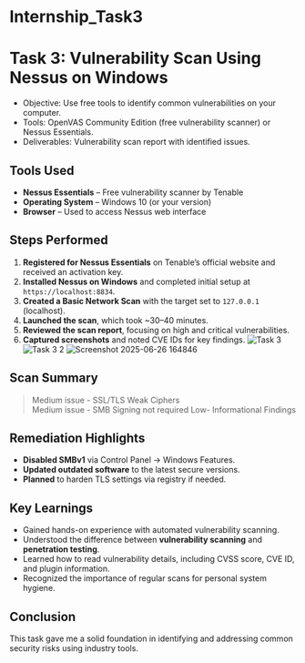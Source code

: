 # Internship_Task3
# Task 3: Vulnerability Scan Using Nessus on Windows

- Objective: Use free tools to identify common vulnerabilities on your computer.
- Tools: OpenVAS Community Edition (free vulnerability scanner) or Nessus Essentials.
- Deliverables: Vulnerability scan report with identified issues.

## Tools Used

- **Nessus Essentials** – Free vulnerability scanner by Tenable
- **Operating System** – Windows 10 (or your version)
- **Browser** – Used to access Nessus web interface

## Steps Performed

1. **Registered for Nessus Essentials** on Tenable’s official website and received an activation key.
2. **Installed Nessus on Windows** and completed initial setup at `https://localhost:8834`.
3. **Created a Basic Network Scan** with the target set to `127.0.0.1` (localhost).
4. **Launched the scan**, which took ~30–40 minutes.
5. **Reviewed the scan report**, focusing on high and critical vulnerabilities.
6. **Captured screenshots** and noted CVE IDs for key findings.
   ![Task 3](https://github.com/user-attachments/assets/8097c21d-2c0b-45b3-b900-b482abb66ef7)
![Task 3 2](https://github.com/user-attachments/assets/9a53d4c3-2914-4d05-a245-14f81a405df4)
![Screenshot 2025-06-26 164846](https://github.com/user-attachments/assets/93970ca9-b8d1-44e0-8e3a-5f9571b982d6)

## Scan Summary

> Medium issue - SSL/TLS Weak Ciphers               
> Medium issue - SMB Signing not required 
> Low- Informational Findings  

## Remediation Highlights

- **Disabled SMBv1** via Control Panel → Windows Features.
- **Updated outdated software** to the latest secure versions.
- **Planned** to harden TLS settings via registry if needed.

## Key Learnings

- Gained hands-on experience with automated vulnerability scanning.
- Understood the difference between **vulnerability scanning** and **penetration testing**.
- Learned how to read vulnerability details, including CVSS score, CVE ID, and plugin information.
- Recognized the importance of regular scans for personal system hygiene.

## Conclusion

This task gave me a solid foundation in identifying and addressing common security risks using industry tools.
